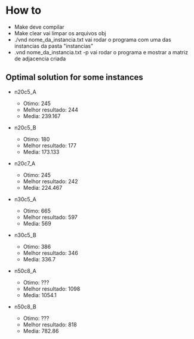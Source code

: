 # How to

- Make deve compilar
- Make clear vai limpar os arquivos obj
- ./vnd nome_da_instancia.txt vai rodar o programa com uma das instancias da pasta "instancias"
- .vnd nome_da_instancia.txt -p vai rodar o programa e mostrar a matriz de adjacencia criada

## Optimal solution for some instances

- n20c5_A
  - Otimo: 245
  - Melhor resultado: 244
  - Media: 239.167

- n20c5_B
  - Otimo: 180
  - Melhor resultado: 177
  - Media: 173.133

- n20c7_A
  - Otimo: 245
  - Melhor resultado: 242
  - Media: 224.467

- n30c5_A
  - Otimo: 665
  - Melhor resultado: 597
  - Media: 569

- n30c5_B
  - Otimo: 386
  - Melhor resultado: 346
  - Media: 336.7

- n50c8_A
  - Otimo: ???
  - Melhor resultado: 1098
  - Media: 1054.1

- n50c8_B
  - Otimo: ???
  - Melhor resultado: 818
  - Media: 782.86
